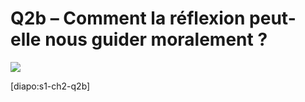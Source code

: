 # Q2b – Comment la réflexion peut-elle nous guider moralement ?

![](https://upload.wikimedia.org/wikipedia/commons/8/8c/Trolley_problem.png)

[diapo:s1-ch2-q2b]